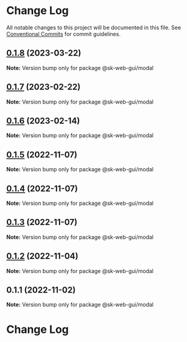# Change Log

All notable changes to this project will be documented in this file.
See [Conventional Commits](https://conventionalcommits.org) for commit guidelines.

## [0.1.8](https://github.com/Sundsvallskommun/web-shared-components/compare/@sk-web-gui/modal@0.1.7...@sk-web-gui/modal@0.1.8) (2023-03-22)

**Note:** Version bump only for package @sk-web-gui/modal

## [0.1.7](https://github.com/Sundsvallskommun/web-shared-components/compare/@sk-web-gui/modal@0.1.6...@sk-web-gui/modal@0.1.7) (2023-02-22)

**Note:** Version bump only for package @sk-web-gui/modal

## [0.1.6](https://github.com/Sundsvallskommun/web-shared-components/compare/@sk-web-gui/modal@0.1.5...@sk-web-gui/modal@0.1.6) (2023-02-14)

**Note:** Version bump only for package @sk-web-gui/modal

## [0.1.5](https://github.com/Sundsvallskommun/web-shared-components/compare/@sk-web-gui/modal@0.1.4...@sk-web-gui/modal@0.1.5) (2022-11-07)

**Note:** Version bump only for package @sk-web-gui/modal

## [0.1.4](https://github.com/Sundsvallskommun/web-shared-components/compare/@sk-web-gui/modal@0.1.3...@sk-web-gui/modal@0.1.4) (2022-11-07)

**Note:** Version bump only for package @sk-web-gui/modal

## [0.1.3](https://github.com/Sundsvallskommun/web-shared-components/compare/@sk-web-gui/modal@0.1.2...@sk-web-gui/modal@0.1.3) (2022-11-07)

**Note:** Version bump only for package @sk-web-gui/modal

## [0.1.2](https://github.com/Sundsvallskommun/web-shared-components/compare/@sk-web-gui/modal@0.1.1...@sk-web-gui/modal@0.1.2) (2022-11-04)

**Note:** Version bump only for package @sk-web-gui/modal

## 0.1.1 (2022-11-02)

**Note:** Version bump only for package @sk-web-gui/modal

# Change Log
